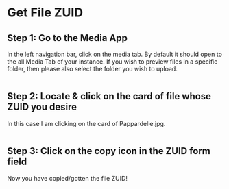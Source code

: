 # Get File ZUID

## Step 1: Go to the Media App

In the left navigation bar, click on the media tab. By default it should open to the all Media Tab of your instance. If you wish to preview files in a specific folder, then please also select the folder you wish to upload.

<figure><img src="https://files.gitbook.com/v0/b/gitbook-x-prod.appspot.com/o/spaces%2F-LKUXrO8I7u5ufn3Lefn%2Fuploads%2FxK7hAme2xyOJQzuvWZqq%2FScreen%20Shot%202022-10-26%20at%203.24.45%20PM.png?alt=media&#x26;token=73e3c2bc-474e-4f18-ae9f-a2fb3effffbd" alt=""><figcaption></figcaption></figure>

## Step 2: Locate & click on the card of file whose ZUID you desire

In this case I am clicking on the card of Pappardelle.jpg.&#x20;

<figure><img src="../../../../.gitbook/assets/Screen Shot 2022-10-31 at 6.49.58 PM.png" alt=""><figcaption></figcaption></figure>

## Step 3: Click on the copy icon in the ZUID form field

Now you have copied/gotten the file ZUID!

<figure><img src="../../../../.gitbook/assets/Screen Shot 2022-10-31 at 6.58.12 PM.png" alt=""><figcaption></figcaption></figure>
